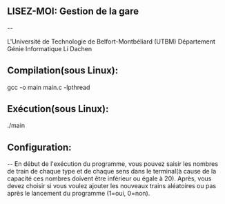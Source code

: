 ## LISEZ-MOI: Gestion de la gare
--

L'Université de Technologie de Belfort-Montbéliard (UTBM)
Département Génie Informatique
Li Dachen

Compilation(sous Linux):
--
gcc -o main main.c -lpthread

Exécution(sous Linux):
--
./main


## Configuration:
--
En début de l'exécution du programme, vous pouvez saisir les nombres de train de chaque type et de chaque sens dans le terminal(à cause de la capacité ces nombres doivent être inférieur ou égale à 20). Après, vous devez choisir si vous voulez ajouter les nouveaux trains aléatoires ou pas après le lancement du programme (1=oui, 0=non).
